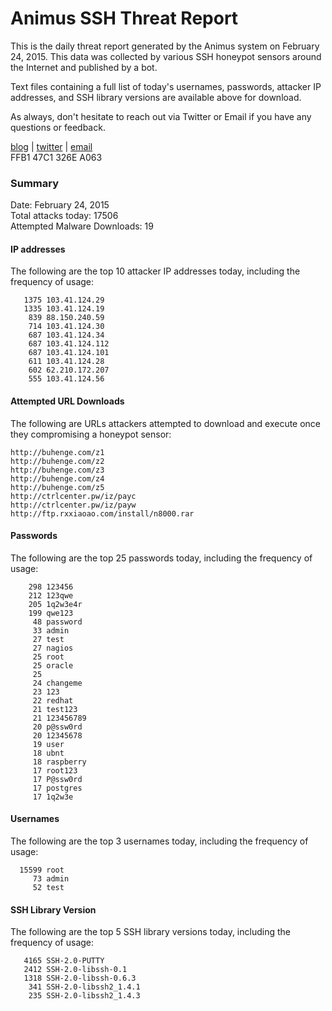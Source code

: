 # Animus SSH Threat Report

This is the daily threat report generated by the Animus system on February 24, 2015. This data was collected by various SSH honeypot sensors around the Internet and published by a bot.  

Text files containing a full list of today's usernames, passwords, attacker IP addresses, and SSH library versions are available above for download.  

As always, don't hesitate to reach out via Twitter or Email if you have any questions or feedback.  

[blog](http://morris.guru) | [twitter](https://twitter.com/andrew___morris) | [email](mailto:andrew@morris.guru)  
FFB1 47C1 326E A063  

### Summary

Date: February 24, 2015  
Total attacks today: 17506  
Attempted Malware Downloads: 19 

#### IP addresses
The following are the top 10 attacker IP addresses today, including the frequency of usage:
```
   1375 103.41.124.29
   1335 103.41.124.19
    839 88.150.240.59
    714 103.41.124.30
    687 103.41.124.34
    687 103.41.124.112
    687 103.41.124.101
    611 103.41.124.28
    602 62.210.172.207
    555 103.41.124.56
```

#### Attempted URL Downloads
The following are URLs attackers attempted to download and execute once they compromising a honeypot sensor:
```
http://buhenge.com/z1
http://buhenge.com/z2
http://buhenge.com/z3
http://buhenge.com/z4
http://buhenge.com/z5
http://ctrlcenter.pw/iz/payc
http://ctrlcenter.pw/iz/payw
http://ftp.rxxiaoao.com/install/n8000.rar
```

#### Passwords
The following are the top 25 passwords today, including the frequency of usage:
```
    298 123456
    212 123qwe
    205 1q2w3e4r
    199 qwe123
     48 password
     33 admin
     27 test
     27 nagios
     25 root
     25 oracle
     25 
     24 changeme
     23 123
     22 redhat
     21 test123
     21 123456789
     20 p@ssw0rd
     20 12345678
     19 user
     18 ubnt
     18 raspberry
     17 root123
     17 P@ssw0rd
     17 postgres
     17 1q2w3e
```

#### Usernames
The following are the top 3 usernames today, including the frequency of usage:
```
  15599 root
     73 admin
     52 test
```

#### SSH Library Version
The following are the top 5 SSH library versions today, including the frequency of usage:
```
   4165 SSH-2.0-PUTTY
   2412 SSH-2.0-libssh-0.1
   1318 SSH-2.0-libssh-0.6.3
    341 SSH-2.0-libssh2_1.4.1
    235 SSH-2.0-libssh2_1.4.3
```
